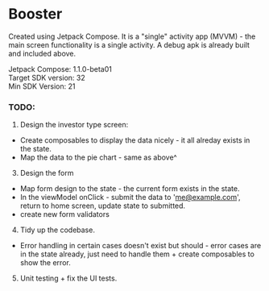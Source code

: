 # Booster

Created using Jetpack Compose. It is a "single" activity app (MVVM) - the main screen functionality is a single activity. A debug apk is already built and included above.

Jetpack Compose: 1.1.0-beta01\
Target SDK version: 32\
Min SDK Version: 21


### TODO:
1. Design the investor type screen:
  * Create composables to display the data nicely - it all alreday exists in the state.
  * Map the data to the pie chart - same as above^
3. Design the form
  * Map form design to the state - the current form exists in the state.
  * In the viewModel onClick - submit the data to 'me@example.com', return to home screen, update state to submitted.
  * create new form validators
4. Tidy up the codebase.
  * Error handling in certain cases doesn't exist but should - error cases are in the state already, just need to handle them + create composables to show the error.
5. Unit testing + fix the UI tests.
